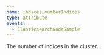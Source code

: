 ```yaml
---
name: indices.numberIndices
type: attribute
events:
  - ElasticsearchNodeSample
---
```


The number of indices in the cluster.
